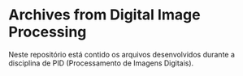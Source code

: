 # Archives from Digital Image Processing

Neste repositório está contido os arquivos desenvolvidos durante a disciplina de PID (Processamento de Imagens Digitais).
